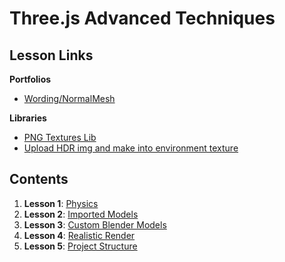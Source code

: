 # Three.js Advanced Techniques

## Lesson Links

**Portfolios**

- [Wording/NormalMesh](https://www.ilithya.rocks/)

**Libraries**

- [PNG Textures Lib](https://github.com/nidorx/matcaps)
- [Upload HDR img and make into environment texture](https://hdrihaven.com/)

## Contents

1. **Lesson 1**: [Physics](ex1/readme.md)
2. **Lesson 2**: [Imported Models](ex2/readme.md)
3. **Lesson 3**: [Custom Blender Models](ex3/readme.md)
4. **Lesson 4**: [Realistic Render](ex4/readme.md)
5. **Lesson 5**: [Project Structure](ex5/readme.md)
